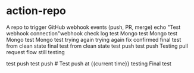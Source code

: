 # action-repo
A repo to trigger GitHub webhook events (push, PR, merge)
echo "Test webhook connection"w e b h o o k   c h e c k 
 
 l o g   t e s t 
 
 M o n g o   t e s t 
 
 M o n g o   t e s t 
 
 M o n g o   t e s t 
 
 M o n g o   t e s t 
 
 t r y i n g   a g a i n 
 
 t r y i n g   a g a i n 
 
 f i x   c o n f i r m e d 
 
 f i n a l   t e s t   f r o m   c l e a n   s t a t e 
 
 f i n a l   t e s t   f r o m   c l e a n   s t a t e 
 
 t e s t   p u s h 
 
 t e s t   p u s h 
Testing pull request flow
still testing

 
 t e s t   p u s h 
 
 t e s t   p u s h 
 
 # Test push at {{current time}}
t e s t i n g  
 F i n a l   t e s t  
 